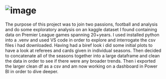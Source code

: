 # ![image](https://github.com/HenriRhodes/EPL_Analysis/assets/146751862/361a5f08-4a25-45fb-9bcc-8fddf0e0dedb)



The purpose of this project was to join two passions, football and analysis and do some exploratory analysis on an kaggle dataset I found containing data on Premier League games spanning 20+years.
I used installed python into a .venv and used VS code in order to explore and interrogate the csv files i had downloaded. 
Having had a biref look i did some initial plots to have a look at referees and cards given in individual seasons.
Then decided to concatenate all of the seasons together into a large dataframe and clean the data in order to see if there were any broader trends. 
Then i exported the larger clean df as a csv and am now working on a dashboard in Power BI in order to dive deeper. 
